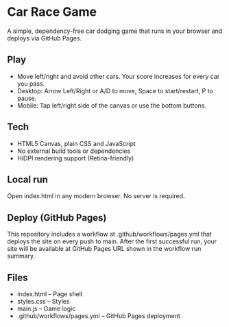 # Car Race Game

A simple, dependency-free car dodging game that runs in your browser and deploys via GitHub Pages.

## Play
- Move left/right and avoid other cars. Your score increases for every car you pass.
- Desktop: Arrow Left/Right or A/D to move, Space to start/restart, P to pause.
- Mobile: Tap left/right side of the canvas or use the bottom buttons.

## Tech
- HTML5 Canvas, plain CSS and JavaScript
- No external build tools or dependencies
- HiDPI rendering support (Retina-friendly)

## Local run
Open index.html in any modern browser. No server is required.

## Deploy (GitHub Pages)
This repository includes a workflow at .github/workflows/pages.yml that deploys the site on every push to main.
After the first successful run, your site will be available at GitHub Pages URL shown in the workflow run summary.

## Files
- index.html – Page shell
- styles.css – Styles
- main.js – Game logic
- .github/workflows/pages.yml – GitHub Pages deployment